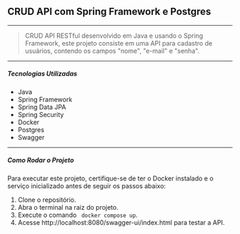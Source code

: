 ## CRUD API com Spring Framework e Postgres

------------

> CRUD API RESTful desenvolvido em Java e usando o Spring Framework, este projeto consiste em uma API para cadastro de usuários, contendo os campos "nome", "e-mail" e "senha".

------------

##### Tecnologias Utilizadas
- Java
- Spring Framework
- Spring Data JPA
- Spring Security
- Docker
- Postgres
- Swagger

------------

##### Como Rodar o Projeto
Para executar este projeto, certifique-se de ter o Docker instalado e o serviço inicializado antes de seguir os passos abaixo:

1. Clone o repositório.
2. Abra o terminal na raiz do projeto.
3. Execute o comando ` docker compose up`.
4. Acesse http://localhost:8080/swagger-ui/index.html para testar a API.
